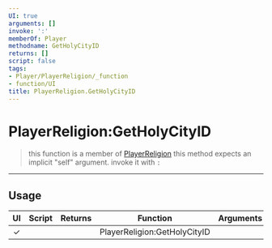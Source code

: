 ```yaml
---
UI: true
arguments: []
invoke: ':'
memberOf: Player
methodname: GetHolyCityID
returns: []
script: false
tags:
- Player/PlayerReligion/_function
- function/UI
title: PlayerReligion.GetHolyCityID
---
```

# PlayerReligion:GetHolyCityID
> this function is a member of [PlayerReligion](civ-6/lua/PlayerReligion.md)
> this method expects an implicit "self" argument. invoke it with `:`
-----
## Usage
|  UI | Script | Returns | Function | Arguments |
|:---:|:------:|-------:|:--------:|:---------|
|✓| ||PlayerReligion:GetHolyCityID||

